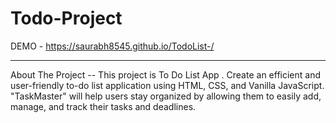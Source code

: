 # Todo-Project
DEMO - https://saurabh8545.github.io/TodoList-/

-------------------------------------------------------------------------------------------------------------------------------
About The Project --
This project is To Do List App . Create an efficient and user-friendly to-do list application using HTML, CSS, and Vanilla JavaScript. "TaskMaster" will help users stay organized by allowing them to easily add, manage, and track their tasks and deadlines.
